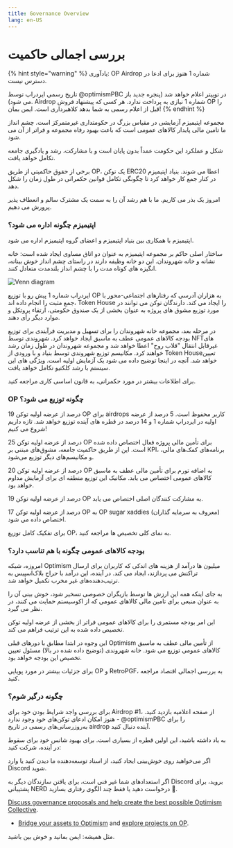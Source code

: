 ```yaml
---
title: Governance Overview
lang: en-US
---
```


# بررسی اجمالی حاکمیت

{% hint style="warning" %}
&#x20; یادآوری: OP Airdrop شماره 1 هنوز برای ادعا در دسترس نیست.                                                              &#x20;

تاریخ رسمی ایردراپ توسط @optimismPBC در توییتر اعلام خواهد شد (پنجره جدید باز می شود).               Airdrop شماره 1 نیازی به پرداخت ندارد. هر کسی که پیشنهاد فروش OP را قبل از اعلام رسمی به شما             بدهد کلاهبرداری است. ایمن بمان!                                                                                                              &#x20;
{% endhint %}

مجموعه اپتیمیزم آزمایشی در مقیاس بزرگ در حکومتداری غیرمتمرکز است. چشم انداز ما تامین مالی پایدار کالاهای   عمومی است که باعث بهبود رفاه مجموعه و فراتر از آن می شود.                                                                                   &#x20;

شکل و عملکرد این حکومت عمداً بدون پایان است و با مشارکت، رشد و یادگیری جامعه تکامل خواهد یافت.                             &#x20;

برخی از حقوق حاکمیتی از طریق OP، یک توکن ERC20 اعطا می شوند. بنیاد اپتیمیزم در کنار جمع کار خواهد کرد تا چگونگی تکامل قوانین حکمرانی در طول زمان را شکل دهد.                                                                                        &#x20;

امروز یک بذر می کاریم. ما با هم رشد آن را به سمت یک مشترک سالم و انعطاف پذیر پرورش می دهیم.                             &#x20;

### اپتیمیزم چگونه اداره می شود؟                                                                                   &#x20;

اپتیمیزم با همکاری بین بنیاد اپتیمیزم و اعضای گروه اپتیمیزم اداره می شود.                                                       &#x20;

ساختار اصلی حاکم بر مجموعه اپتیمیزم به عنوان دو اتاق مساوی ایجاد شده است: خانه نشانه و خانه شهروندان. این دو خانه وظیفه دارند در راستای چشم انداز خوش بینانه، انگیزه های کوتاه مدت را با چشم انداز بلندمدت متعادل کنند.                                                                                                                                                           &#x20;

![Venn diagram](../../src/assets/docs/governance/readme/houses.jpeg)

ایردراپ شماره 1 پیش رو با توزیع OP به هزاران آدرسی که رفتارهای اجتماعی-محور با جمع مثبت را انجام داده اند،               Token House را ایجاد می کند. دارندگان توکن می توانند در مورد توزیع مشوق های پروژه به عنوان بخشی از یک             صندوق حکومتی، ارتقاء پروتکل و موارد دیگر رأی دهند.                                                                                                   &#x20;

در مرحله بعد، مجموعه خانه شهروندان را برای تسهیل و مدیریت فرآیندی برای توزیع بودجه کالاهای عمومی عطف به ماسبق ایجاد خواهد کرد. شهروندی توسط NFTهای غیرقابل انتقال "قلاب روح" اعطا خواهد شد و مجموعه شهروندان در طول زمان رشد خواهند کرد. مکانیسم توزیع شهروندی توسط بنیاد و با ورودی از Token Houseتعیین خواهد شد.          آنچه در اینجا توضیح داده می شود یک آزمایش اولیه است. ویژگی های این سیستم با رشد کلکتیو تکامل خواهد یافت.

برای اطلاعات بیشتر در مورد حکمرانی، به قانون اساسی کاری مراجعه کنید.                                                                    &#x20;

### &#x20;                                                                                OP چگونه توزیع می شود؟&#x20;

19 درصد از عرضه اولیه توکن OP برای airdrops کاربر محفوظ است. 5 درصد از عرضه اولیه در ایردراپ شماره 1 و             14 درصد در قطره های آینده توزیع خواهد شد. تازه داریم شروع می کنیم!                                                                       &#x20;

25 درصد از عرضه اولیه توکن OP برای تأمین مالی پروژه فعال اختصاص داده شده است. این از طریق حاکمیت                           جامعه، مشوق‌های مبتنی بر KPI، برنامه‌های کمک‌های مالی، و مکانیسم‌های دیگر توزیع می‌شود.                              &#x20;

20 درصد از عرضه اولیه توکن OP به اضافه تورم برای تأمین مالی عطف به ماسبق کالاهای عمومی اختصاص می              یابد. مکانیک این توزیع منطقه ای برای آزمایش مداوم خواهد بود.                                                                                     &#x20;

19 درصد از عرضه اولیه توکن OP به مشارکت کنندگان اصلی اختصاص می یابد.                                                               &#x20;

17 درصد از عرضه اولیه توکن OP به OP sugar xaddies (معروف به سرمایه گذاران) اختصاص داده می شود.                  &#x20;

برای تفکیک کامل توزیع OP، به نمای کلی تخصیص ها مراجعه کنید.                                                                       &#x20;

### بودجه کالاهای عمومی چگونه با هم تناسب دارد؟                                                      &#x20;

امروزه، شبکه Optimism میلیون ها درآمد از هزینه های اندکی که کاربران برای ارسال تراکنش می پردازند، ایجاد می              کند. در آینده، این درآمد با حراج بلاک‌اسپیس به ترتیب‌دهنده‌های غیر مخرب تکمیل خواهد شد.                                               &#x20;

به جای اینکه همه این ارزش ها توسط بازیگران خصوصی تسخیر شود، خوش بینی آن را به عنوان منبعی برای تامین               مالی کالاهای عمومی که از اکوسیستم حمایت می کنند، در نظر می گیرد.                                                                     &#x20;

این امر بودجه مستمری را برای کالاهای عمومی فراتر از بخشی از عرضه اولیه توکن تخصیص داده شده به این ترتیب                  فراهم می کند.                                                                                                                                                   &#x20;

این وجوه در ابتدا مطابق با دورهای قبلی Optimism از تأمین مالی عطف به ماسبق کالاهای عمومی توزیع می شود.     خانه شهروندی (توضیح داده شده در بالا) مسئول تعیین تخصیص این بودجه خواهد بود.                                             &#x20;

برای جزئیات بیشتر در مورد پویایی OP و RetroPGF، به بررسی اجمالی اقتصاد مراجعه کنید.                                         &#x20;

### چگونه درگیر شوم؟                                                                                                        &#x20;

برای بررسی واجد شرایط بودن خود برای Airdrop #1، از صفحه اعلامیه بازدید کنید. هنوز امکان ادعای توکن‌های خود              وجود ندارد - @optimismPBC را برای به‌روزرسانی‌های رسمی در تاریخ airdrop آینده دنبال کنید.                                     &#x20;

به یاد داشته باشید، این اولین قطره از بسیاری است. برای بهبود شانس خود برای سقوط در آینده، شرکت کنید:                     &#x20;

اگر می‌خواهید روی خوش‌بینی ایجاد کنید، از اسناد توسعه‌دهنده ما دیدن کنید یا وارد Discord شوید.                               &#x20;

اگر استعدادهای شما غیر فنی است، برای یافتن سازندگان دیگر به Discord بروید، برای پشتیبانی NERD درخواست     دهید یا فقط چند الگوی رفتاری بسازید 🍉.                                                                                                                    &#x20;

[Discuss governance proposals and help create the best possible Optimism Collective](https://gov.optimism.io/).

* [Bridge your assets to Optimism](https://app.optimism.io/bridge) and [explore projects on OP](https://www.optimism.io/apps/all).

مثل همیشه: ایمن بمانید و خوش بین باشید.                                                                                                                            &#x20;
